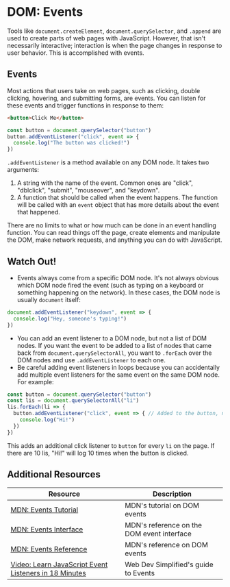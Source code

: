 # DOM: Events

Tools like `document.createElement`, `document.querySelector`, and `.append` are used to create parts of web pages with JavaScript. However, that isn't necessarily interactive; interaction is when the page changes in response to user behavior. This is accomplished with events.

## Events

Most actions that users take on web pages, such as clicking, double clicking, hovering, and submitting forms, are events. You can listen for these events and trigger functions in response to them:

```html
<button>Click Me</button>
```

```js
const button = document.querySelector("button")
button.addEventListener("click", event => {
  console.log("The button was clicked!")
})
```

`.addEventListener` is a method available on any DOM node. It takes two arguments:

1. A string with the name of the event. Common ones are "click", "dblclick", "submit", "mouseover", and "keydown".
2. A function that should be called when the event happens. The function will be called with an `event` object that has more details about the event that happened.

There are no limits to what or how much can be done in an event handling function. You can read things off the page, create elements and manipulate the DOM, make network requests, and anything you can do with JavaScript.

## Watch Out!

* Events always come from a specific DOM node. It's not always obvious which DOM node fired the event (such as typing on a keyboard or something happening on the network). In these cases, the DOM node is usually `document` itself:

```js
document.addEventListener("keydown", event => {
  console.log("Hey, someone's typing!")
})
```

* You can add an event listener to a DOM node, but not a list of DOM nodes. If you want the event to be added to a list of nodes that came back from `document.querySelectorAll`, you want to `.forEach` over the DOM nodes and use `.addEventListener` to each one.
* Be careful adding event listeners in loops because you can accidentally add multiple event listeners for the same event on the same DOM node. For example:

```js
const button = document.querySelector("button")
const lis = document.querySelectorAll("li")
lis.forEach(li => {
  button.addEventListener("click", event => { // Added to the button, not the li!
    console.log("Hi!")
  })
})
```

This adds an additional click listener to `button` for every `li` on the page. If there are 10 lis, "Hi!" will log 10 times when the button is clicked.

## Additional Resources

| Resource | Description |
| --- | --- |
| [MDN: Events Tutorial](https://developer.mozilla.org/en-US/docs/Learn/JavaScript/Building_blocks/Events) | MDN's tutorial on DOM events |
| [MDN: Events Interface](https://developer.mozilla.org/en-US/docs/Web/Events) | MDN's reference on the DOM event interface |
| [MDN: Events Reference](https://developer.mozilla.org/en-US/docs/Web/Events) | MDN's reference on DOM events |
| [Video: Learn JavaScript Event Listeners in 18 Minutes](https://www.youtube.com/watch?v=XF1_MlZ5l6M) | Web Dev Simplified's guide to Events |
